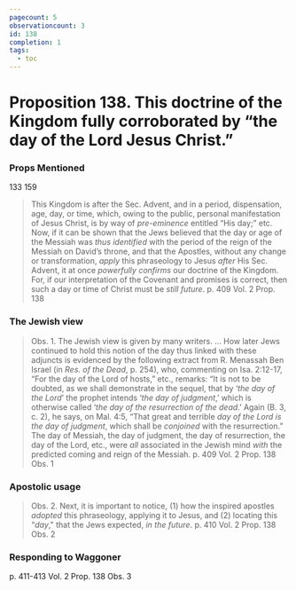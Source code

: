 ```yaml
---
pagecount: 5
observationcount: 3
id: 138
completion: 1
tags:
  - toc
---
```

# Proposition 138. This doctrine of the Kingdom fully corroborated by “the day of the Lord Jesus Christ.”

### Props Mentioned
133 159

>This Kingdom is after the Sec. Advent, and in a period, dispensation, age, day, or time, which, owing to the public, personal manifestation of Jesus Christ, is by way of *pre-eminence* entitled “His day;” etc. Now, if it can be shown that the Jews believed that the day or age of the Messiah was *thus identified* with the period of the reign of the Messiah on David’s throne, and that the Apostles, without any change or transformation, *apply* this phraseology to Jesus *after* His Sec. Advent, it at once *powerfully confirms* our doctrine of the Kingdom. For, if our interpretation of the Covenant and promises is correct, then such a day or time of Christ must be *still future*.
>p. 409 Vol. 2 Prop. 138
### The Jewish view
>Obs. 1. The Jewish view is given by many writers.
>...
>How later Jews continued to hold this notion of the day thus linked with these adjuncts is evidenced by the following extract from R. Menassah Ben Israel (in *Res. of the Dead*, p. 254), who, commenting on Isa. 2:12-17, “For the day of the Lord of hosts,” etc., remarks: “It is not to be doubted, as we shall demonstrate in the sequel, that by ‘*the day of the Lord*’ the prophet intends ‘*the day of judgment*,’ which is otherwise called ‘*the day of the resurrection of the dead*.’ Again (B. 3, c. 2), he says, on Mal. 4:5, “That great and terrible *day of the Lord is the day of judgment*, which shall be *conjoined* with the resurrection.” The day of Messiah, the day of judgment, the day of resurrection, the day of the Lord, etc., were *all* associated in the Jewish mind *with* the predicted coming and reign of the Messiah.
>p. 409 Vol. 2 Prop. 138 Obs. 1
### Apostolic usage
>Obs. 2. Next, it is important to notice, (1) how the inspired apostles *adopted* this phraseology, applying it to Jesus, and (2) locating this “*day*," that the Jews expected, *in the future*.
>p. 410 Vol. 2 Prop. 138 Obs. 2
### Responding to Waggoner
p. 411-413 Vol. 2 Prop. 138 Obs. 3

